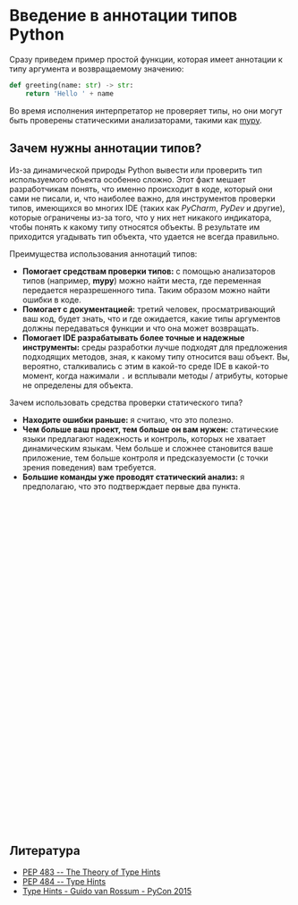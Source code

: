 # Введение в аннотации типов Python

Сразу приведем пример простой функции, которая имеет аннотации к типу аргумента и возвращаемому значению:

```python
def greeting(name: str) -> str:
    return 'Hello ' + name
```

Во время исполнения интерпретатор не проверяет типы, но они могут быть проверены статическими анализаторами, такими как [mypy](https://mypy.readthedocs.io/en/stable/introduction.html).

## Зачем нужны аннотации типов?

Из-за динамической природы Python вывести или проверить тип используемого объекта особенно сложно. Этот факт мешает разработчикам понять, что именно происходит в коде, который они сами не писали, и, что наиболее важно, для инструментов проверки типов, имеющихся во многих IDE (таких как *PyCharm*, *PyDev* и другие), которые ограничены из-за того, что у них нет никакого индикатора, чтобы понять к какому типу относятся объекты. В результате им приходится угадывать тип объекта, что удается не всегда правильно.

Преимущества использования аннотаций типов:

- **Помогает средствам проверки типов:** с помощью анализаторов типов (например, **mypy**) можно найти места, где переменная передается неразрешенного типа. Таким образом можно найти ошибки в коде.
- **Помогает с документацией:** третий человек, просматривающий ваш код, будет знать, что и где ожидается, какие типы аргументов должны передаваться функции и что она может возвращать.
- **Помогает IDE разрабатывать более точные и надежные инструменты:** среды разработки лучше подходят для предложения подходящих методов, зная, к какому типу относится ваш объект. Вы, вероятно, сталкивались с этим в какой-то среде IDE в какой-то момент, когда нажимали `.` и всплывали методы / атрибуты, которые не определены для объекта.

Зачем использовать средства проверки статического типа?

- **Находите ошибки раньше:** я считаю, что это полезно.
- **Чем больше ваш проект, тем больше он вам нужен:** статические языки предлагают надежность и контроль, которых не хватает динамическим языкам. Чем больше и сложнее становится ваше приложение, тем больше контроля и предсказуемости (с точки зрения поведения) вам требуется.
- **Большие команды уже проводят статический анализ:** я предполагаю, что это подтверждает первые два пункта.

```python

```

```python

```

```python

```
```python

```

```python

```

```python

```

```python

```
```python

```

```python

```

```python

```

```python

```
```python

```

```python

```

```python

```

```python

```
```python

```

```python

```

```python

```

```python

```
```python

```

```python

```

```python

```

```python

```
```python

```

```python

```

```python

```

```python

```
```python

```

```python

```

```python

```

```python

```
```python

```

```python

```

```python

```

```python

```
```python

```

```python

```

```python

```

```python

```
```python

```

```python

```

```python

```

```python

```

## Литература 

- [PEP 483 -- The Theory of Type Hints](https://www.python.org/dev/peps/pep-0483/)
- [PEP 484 -- Type Hints](https://www.python.org/dev/peps/pep-0484/)
- [Type Hints - Guido van Rossum - PyCon 2015](https://www.youtube.com/watch?v=2wDvzy6Hgxg)
